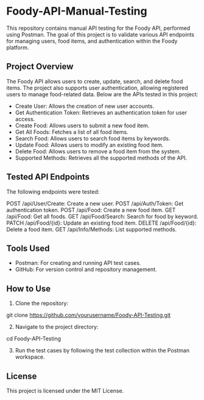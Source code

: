# Foody-API-Manual-Testing
This repository contains manual API testing for the Foody API, performed using Postman. The goal of this project is to validate various API endpoints for managing users, food items, and authentication within the Foody platform.

## Project Overview
The Foody API allows users to create, update, search, and delete food items. The project also supports user authentication, allowing registered users to manage food-related data. Below are the APIs tested in this project:

- Create User: Allows the creation of new user accounts.
- Get Authentication Token: Retrieves an authentication token for user access.
- Create Food: Allows users to submit a new food item.
- Get All Foods: Fetches a list of all food items.
- Search Food: Allows users to search food items by keywords.
- Update Food: Allows users to modify an existing food item.
- Delete Food: Allows users to remove a food item from the system.
- Supported Methods: Retrieves all the supported methods of the API.
  
## Tested API Endpoints

The following endpoints were tested:

POST /api/User/Create: Create a new user.
POST /api/Auth/Token: Get authentication token.
POST /api/Food: Create a new food item.
GET /api/Food: Get all foods.
GET /api/Food/Search: Search for food by keyword.
PATCH /api/Food/{id}: Update an existing food item.
DELETE /api/Food/{id}: Delete a food item.
GET /api/Info/Methods: List supported methods.

## Tools Used
- Postman: For creating and running API test cases.
- GitHub: For version control and repository management.
  
## How to Use
1. Clone the repository:
   
git clone https://github.com/yourusername/Foody-API-Testing.git

2. Navigate to the project directory:
   
cd Foody-API-Testing

3. Run the test cases by following the test collection within the Postman workspace.

## License
This project is licensed under the MIT License.
